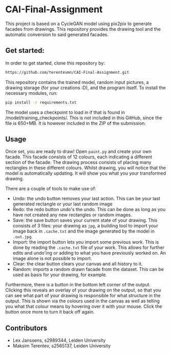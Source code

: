 # CAI-Final-Assignment
This project is based on a CycleGAN model using pix2pix to generate facades from drawings. This repository provides the drawing tool and the automatic conversion to said generated facades. 


## Get started:
In order to get started, clone this repository by:
```bash
https://github.com/terentevmn/CAI-Final-Assignment.git
```
This repository contains the trained model, random input pictures, a drawing storage (for your creations :D), and the program itself. 
To install the necessary modules, run:
```bash
pip install -r requirements.txt
```
The model uses a checkpoint to load in if that is found in /model/training_checkpoints/. This is not included in this GitHub, since the file is 650+MB. It is however included in the ZIP of the submission.

## Usage
Once set, you are ready to draw!
Open `paint.py` and create your own facade. This facade consists of 12 colours, each indicating a different section of the facade. The drawing process consists of placing many rectangles in these different colours. Whilst drawing, you will notice that the model is automatically updating. It will show you what you your transformed drawing. 

There are a couple of tools to make use of:
- Undo: the undo button removes your last action. This can be your last generated rectangle or your last random image
- Redo: the redo button undo's the undo. This can be done as long as you have not created any new rectangles or random images.
- Save: the save button saves your current state of your drawing. This consists of 3 files: your drawing as `jpg`, a building tool to import your image back in `.cache.txt` and the image generated by the model in `.out.jpg`. 
- Import: the import button lets you import some previous work. This is done by reading the `.cache.txt` file of your work. This allows for further edits and undo'ing or adding to what you have previously worked on. An image alone is not possible to import.
- Clear: the clear button clears your canvas and all history to it. 
- Random: imports a random drawn facade from the dataset. This can be used as basis for your drawing, for example.

Furthermore, there is a button in the bottom left corner of the output. Clicking this reveals an overlay of your drawing on the output, so that you can see what part of your drawing is responsible for what structure in the output. This is shown via the colours used in the canvas as well as telling you what that colour means by hovering over it with your mouse.  Click the button once more to turn it back off again.

## Contributors
- Lex Janssens, s2989344, Leiden University
- Maksim Terentev, s2565137, Leiden University 


